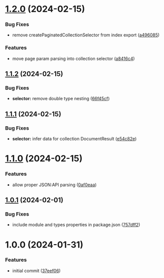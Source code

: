 # [1.2.0](https://github.com/dasprid/jsonapi-zod-query/compare/v1.1.2...v1.2.0) (2024-02-15)


### Bug Fixes

* remove createPaginatedCollectionSelector from index export ([a496085](https://github.com/dasprid/jsonapi-zod-query/commit/a4960858393f21b38ee66df9a10dec5843056da9))


### Features

* move page param parsing into collection selector ([a8416c4](https://github.com/dasprid/jsonapi-zod-query/commit/a8416c4ca10aec17c4f09badb8a59f5c3903242a))

## [1.1.2](https://github.com/dasprid/jsonapi-zod-query/compare/v1.1.1...v1.1.2) (2024-02-15)


### Bug Fixes

* **selector:** remove double type nesting ([66f45cf](https://github.com/dasprid/jsonapi-zod-query/commit/66f45cf97eeddf762194ce794fe080947278f8d6))

## [1.1.1](https://github.com/dasprid/jsonapi-zod-query/compare/v1.1.0...v1.1.1) (2024-02-15)


### Bug Fixes

* **selector:** infer data for collection DocumentResult ([e54c82e](https://github.com/dasprid/jsonapi-zod-query/commit/e54c82e043b24d9292062ac2a710f08c5baf990a))

# [1.1.0](https://github.com/dasprid/jsonapi-zod-query/compare/v1.0.1...v1.1.0) (2024-02-15)


### Features

* allow proper JSON:API parsing ([0af0eaa](https://github.com/dasprid/jsonapi-zod-query/commit/0af0eaab1d0cbc45c03e36eb4df9458cabfc76c4))

## [1.0.1](https://github.com/dasprid/tanstack-query-json-api/compare/v1.0.0...v1.0.1) (2024-02-01)


### Bug Fixes

* include module and types properties in package.json ([757dff2](https://github.com/dasprid/tanstack-query-json-api/commit/757dff2dca800c6aaf3bb2281b84f8c310bb1e71))

# 1.0.0 (2024-01-31)


### Features

* initial commit ([37eef06](https://github.com/dasprid/tanstack-query-json-api/commit/37eef06bd60294dd0c096a878619ff45fffab436))
